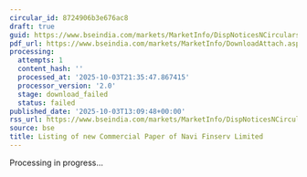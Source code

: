 ```yaml
---
circular_id: 8724906b3e676ac8
draft: true
guid: https://www.bseindia.com/markets/MarketInfo/DispNoticesNCirculars.aspx?Noticeid={021FFAF3-A924-47A8-A1B2-C2E249452120}&noticeno=20251003-44&dt=10/03/2025&icount=44&totcount=73&flag=0
pdf_url: https://www.bseindia.com/markets/MarketInfo/DownloadAttach.aspx?id=20251003-44&attachedId=
processing:
  attempts: 1
  content_hash: ''
  processed_at: '2025-10-03T21:35:47.867415'
  processor_version: '2.0'
  stage: download_failed
  status: failed
published_date: '2025-10-03T13:09:48+00:00'
rss_url: https://www.bseindia.com/markets/MarketInfo/DispNoticesNCirculars.aspx?Noticeid={021FFAF3-A924-47A8-A1B2-C2E249452120}&noticeno=20251003-44&dt=10/03/2025&icount=44&totcount=73&flag=0
source: bse
title: Listing of new Commercial Paper of Navi Finserv Limited
---
```


Processing in progress...